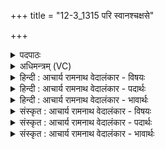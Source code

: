 +++
title = "12-3_1315 परि स्वानश्चक्षसे"

+++
<details><summary>पदपाठः</summary>

प꣡रि꣢꣯। स्वा꣣नः꣢। च꣡क्ष꣢꣯से। दे꣣वमा꣡द꣢नः। दे꣣व। मा꣡द꣢꣯नः। क्र꣡तुः꣢꣯। इ꣡न्दुः꣢꣯। वि꣣चक्षणः꣢। वि꣣। चक्षणः꣢। १३१५।
</details>

<details><summary>अधिमन्त्रम् (VC)</summary>

- पवमानः सोमः
- सप्तर्षयः
- द्विपदा विराट्
- पञ्चमः
</details>

<details><summary>हिन्दी : आचार्य रामनाथ वेदालंकार - विषयः</summary>

अगले मन्त्र में परमात्मा के ध्यान का विषय है।
</details>

<details><summary>हिन्दी : आचार्य रामनाथ वेदालंकार - पदार्थः</summary>

पदार्थान्वयभाषाः -  (देवमादनः) विद्वानों को आनन्दित करनेवाला, (क्रतुः) कर्ममय अर्थात् जगद्धारण के कर्मों का कर्ता, (विचक्षणः) विशेषरूप से सबका द्रष्टा, (इन्दुः) तेजस्वी और रस से भिगोनेवाला परमेश्वर (चक्षसे) दर्शनार्थ,अर्थात् साक्षात्कार के लिए (परि स्वानः) हमसे ध्यान किया जाता है ॥३॥
</details>

<details><summary>हिन्दी : आचार्य रामनाथ वेदालंकार - भावार्थः</summary>

भावार्थभाषाः -  परमात्मा का साक्षात्कार करके हम भी उसके समान दूसरों को आनन्दित करनेवाले,कर्मयोगी,विवेकदृष्टि से सम्पन्न,तेजस्वी और परोपकारी बनें ॥३॥
</details>

<details><summary>संस्कृत : आचार्य रामनाथ वेदालंकार - विषयः</summary>

अथ परमात्मध्यानविषयमाह।
</details>

<details><summary>संस्कृत : आचार्य रामनाथ वेदालंकार - पदार्थः</summary>

पदार्थान्वयभाषाः -  (देवमादनः) विदुषामानन्दयिता, (क्रतुः) कर्ममयः जगद्धारणकर्मणां कर्ता, (विचक्षणः) विशेषेण सर्वेषां द्रष्टा, (इन्दुः) तेजस्वी रसेन क्लेदकश्च परमेश्वरः (चक्षसे) दर्शनाय,साक्षात्काराय।[चष्टे पश्यतिकर्मा। निघं० ३।११। तुमर्थे असेन् प्रत्ययः।] (परि स्वानः) परिषूयमाणः,अस्माभिर्ध्यायमानः भवति ॥३॥
</details>

<details><summary>संस्कृत : आचार्य रामनाथ वेदालंकार - भावार्थः</summary>

भावार्थभाषाः -  परमात्मानं साक्षात्कृत्य वयं तद्वत् परेषामानन्दयितारः कर्मयोगिनो विवेकदृष्टिसम्पन्नास्तेजस्विनः परोपकारिणश्च भवेम ॥३॥
</details>